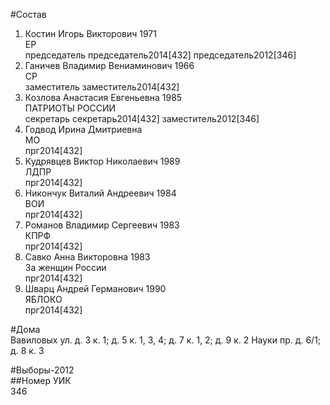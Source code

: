 #Состав  
1. Костин Игорь Викторович 1971  
    ЕР  
    председатель председатель2014[432] председатель2012[346]  
2. Ганичев Владимир Вениаминович 1966  
    СР  
    заместитель заместитель2014[432]  
3. Козлова Анастасия Евгеньевна 1985  
    ПАТРИОТЫ РОССИИ  
    секретарь секретарь2014[432] заместитель2012[346]  
4. Годвод Ирина Дмитриевна  
    МО  
    прг2014[432]  
5. Кудрявцев Виктор Николаевич 1989  
    ЛДПР  
    прг2014[432]  
6. Никончук Виталий Андреевич 1984  
    ВОИ  
    прг2014[432]  
7. Романов Владимир Сергеевич 1983  
    КПРФ  
    прг2014[432]  
8. Савко Анна Викторовна 1983  
    За женщин России  
    прг2014[432]  
9. Шварц Андрей Германович 1990  
    ЯБЛОКО  
    прг2014[432]  
  
#Дома  
Вавиловых ул. д. 3 к. 1; д. 5 к. 1, 3, 4; д. 7 к. 1, 2; д. 9 к. 2 Науки пр. д. 6/1; д. 8 к. 3  
  
#Выборы-2012  
##Номер УИК  
346  
